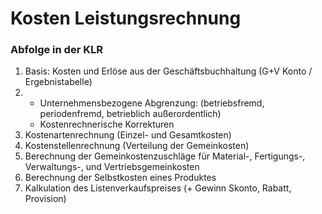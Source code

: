 # Kosten Leistungsrechnung
### Abfolge in der KLR
1. Basis: Kosten und Erlöse aus der Geschäftsbuchhaltung (G+V Konto / Ergebnistabelle)
2. 
    - Unternehmensbezogene Abgrenzung: (betriebsfremd, periodenfremd, betrieblich außerordentlich)
    - Kostenrechnerische Korrekturen
3. Kostenartenrechnung (Einzel- und Gesamtkosten)
4. Kostenstellenrechnung (Verteilung der Gemeinkosten)
5. Berechnung der Gemeinkostenzuschläge für Material-, Fertigungs-, Verwaltungs-, und Vertriebsgemeinkosten
6. Berechnung der Selbstkosten eines Produktes 
7. Kalkulation des Listenverkaufspreises (+ Gewinn Skonto, Rabatt, Provision)